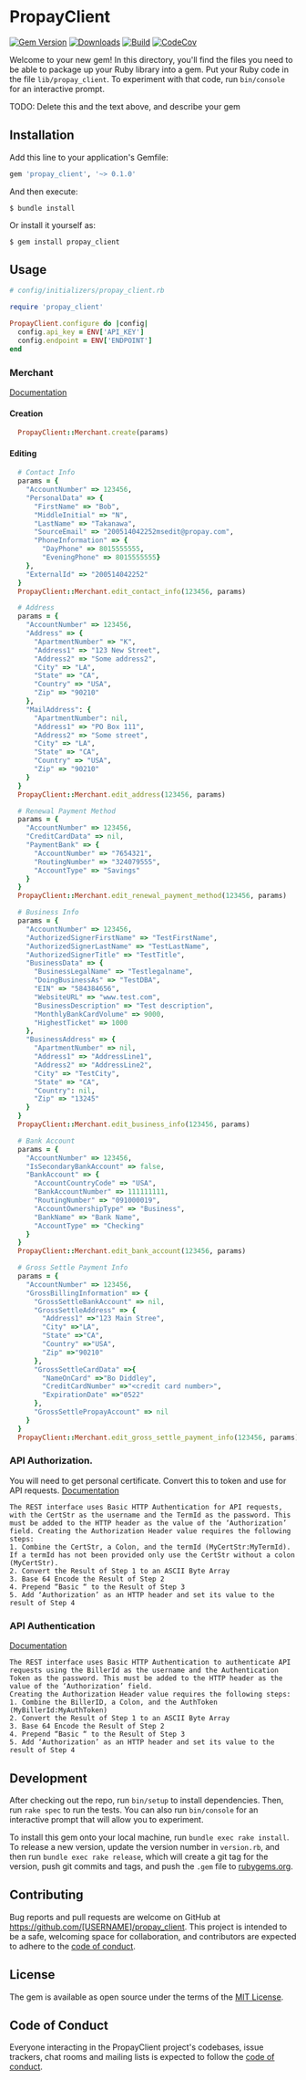 # PropayClient

[![Gem Version](https://img.shields.io/gem/v/propay_client)](https://github.com/nikneroz/propay_client)
[![Downloads](https://img.shields.io/gem/dt/propay_client)](https://github.com/nikneroz/propay_client)
[![Build](https://img.shields.io/travis/com/nikneroz/propay_client)](https://travis-ci.com/github/nikneroz/propay_client)
[![CodeCov](https://img.shields.io/codecov/c/github/nikneroz/propay_client)](https://codecov.io/gh/nikneroz/propay_client)

Welcome to your new gem! In this directory, you'll find the files you need to be able to package up your Ruby library into a gem. Put your Ruby code in the file `lib/propay_client`. To experiment with that code, run `bin/console` for an interactive prompt.

TODO: Delete this and the text above, and describe your gem

## Installation

Add this line to your application's Gemfile:

```ruby
gem 'propay_client', '~> 0.1.0'
```

And then execute:

    $ bundle install

Or install it yourself as:

    $ gem install propay_client

## Usage

```ruby
# config/initializers/propay_client.rb

require 'propay_client'

PropayClient.configure do |config|
  config.api_key = ENV['API_KEY']
  config.endpoint = ENV['ENDPOINT']
end
```

### Merchant
[Documentation](https://www.propay.com/en-US/Documents/API-Docs/ProPay-API-Manual-REST)

#### Creation
```ruby
  PropayClient::Merchant.create(params)
```

#### Editing
```ruby
  # Contact Info
  params = {
    "AccountNumber" => 123456,
    "PersonalData" => {
      "FirstName" => "Bob",
      "MiddleInitial" => "N",
      "LastName" => "Takanawa",
      "SourceEmail" => "200514042252msedit@propay.com",
      "PhoneInformation" => { 
        "DayPhone" => 8015555555,
        "EveningPhone" => 8015555555}
    },
    "ExternalId" => "200514042252"
  }
  PropayClient::Merchant.edit_contact_info(123456, params)

  # Address
  params = {
    "AccountNumber" => 123456,
    "Address" => {
      "ApartmentNumber" => "K",
      "Address1" => "123 New Street",
      "Address2" => "Some address2",
      "City" => "LA",
      "State" => "CA",
      "Country" => "USA",
      "Zip" => "90210"
    },
    "MailAddress": {
      "ApartmentNumber": nil,
      "Address1" => "PO Box 111",
      "Address2" => "Some street",
      "City" => "LA",
      "State" => "CA",
      "Country" => "USA",
      "Zip" => "90210"
    }
  }
  PropayClient::Merchant.edit_address(123456, params)

  # Renewal Payment Method
  params = {
    "AccountNumber" => 123456,
    "CreditCardData" => nil,
    "PaymentBank" => {
      "AccountNumber" => "7654321",
      "RoutingNumber" => "324079555",
      "AccountType" => "Savings"
    }
  }
  PropayClient::Merchant.edit_renewal_payment_method(123456, params)

  # Business Info
  params = {
    "AccountNumber" => 123456,
    "AuthorizedSignerFirstName" => "TestFirstName",
    "AuthorizedSignerLastName" => "TestLastName",
    "AuthorizedSignerTitle" => "TestTitle",
    "BusinessData" => {
      "BusinessLegalName" => "Testlegalname",
      "DoingBusinessAs" => "TestDBA",
      "EIN" => "584384656",
      "WebsiteURL" => "www.test.com",
      "BusinessDescription" => "Test description",
      "MonthlyBankCardVolume" => 9000,
      "HighestTicket" => 1000
    },
    "BusinessAddress" => {
      "ApartmentNumber" => nil,
      "Address1" => "AddressLine1",
      "Address2" => "AddressLine2",
      "City" => "TestCity",
      "State" => "CA",
      "Country": nil,
      "Zip" => "13245"
    }
  }
  PropayClient::Merchant.edit_business_info(123456, params)

  # Bank Account
  params = {
    "AccountNumber" => 123456,
    "IsSecondaryBankAccount" => false,
    "BankAccount" => {
      "AccountCountryCode" => "USA",
      "BankAccountNumber" => 111111111,
      "RoutingNumber" => "091000019",
      "AccountOwnershipType" => "Business",
      "BankName" => "Bank Name",
      "AccountType" => "Checking"
    }
  }
  PropayClient::Merchant.edit_bank_account(123456, params)

  # Gross Settle Payment Info
  params = {
    "AccountNumber" => 123456,
    "GrossBillingInformation" => {
      "GrossSettleBankAccount" => nil,
      "GrossSettleAddress" => {
        "Address1" =>"123 Main Stree",
        "City" =>"LA",
        "State" =>"CA",
        "Country" =>"USA",
        "Zip" =>"90210"
      },
      "GrossSettleCardData" =>{
        "NameOnCard" =>"Bo Diddley",
        "CreditCardNumber" =>"<credit card number>",
        "ExpirationDate" =>"0522"
      },
      "GrossSettlePropayAccount" => nil
    }
  }
  PropayClient::Merchant.edit_gross_settle_payment_info(123456, params)
```

### API Authorization.
You will need to get personal certificate. Convert this to token and use for API requests.
[Documentation](https://www.propay.com/en-US/Documents/API-Docs/ProtectPay-API-Manual-REST "ProtectPay-API-Manual-REST")


```
The REST interface uses Basic HTTP Authentication for API requests, with the CertStr as the username and the TermId as the password. This must be added to the HTTP header as the value of the ‘Authorization’ field. Creating the Authorization Header value requires the following steps:
1. Combine the CertStr, a Colon, and the termId (MyCertStr:MyTermId). If a termId has not been provided only use the CertStr without a colon
(MyCertStr).
2. Convert the Result of Step 1 to an ASCII Byte Array
3. Base 64 Encode the Result of Step 2
4. Prepend “Basic “ to the Result of Step 3
5. Add ‘Authorization’ as an HTTP header and set its value to the result of Step 4
```

### API Authentication
[Documentation](https://www.propay.com/en-US/Documents/API-Docs/ProtectPay-API-Manual-REST "ProtectPay-API-Manual-REST")

```
The REST interface uses Basic HTTP Authentication to authenticate API requests using the BillerId as the username and the Authentication Token as the password. This must be added to the HTTP header as the value of the ‘Authorization’ field.
Creating the Authorization Header value requires the following steps:
1. Combine the BillerID, a Colon, and the AuthToken (MyBillerId:MyAuthToken)
2. Convert the Result of Step 1 to an ASCII Byte Array
3. Base 64 Encode the Result of Step 2
4. Prepend “Basic “ to the Result of Step 3
5. Add ‘Authorization’ as an HTTP header and set its value to the result of Step 4
```

## Development

After checking out the repo, run `bin/setup` to install dependencies. Then, run `rake spec` to run the tests. You can also run `bin/console` for an interactive prompt that will allow you to experiment.

To install this gem onto your local machine, run `bundle exec rake install`. To release a new version, update the version number in `version.rb`, and then run `bundle exec rake release`, which will create a git tag for the version, push git commits and tags, and push the `.gem` file to [rubygems.org](https://rubygems.org).

## Contributing

Bug reports and pull requests are welcome on GitHub at https://github.com/[USERNAME]/propay_client. This project is intended to be a safe, welcoming space for collaboration, and contributors are expected to adhere to the [code of conduct](https://github.com/[USERNAME]/propay_client/blob/master/CODE_OF_CONDUCT.md).


## License

The gem is available as open source under the terms of the [MIT License](https://opensource.org/licenses/MIT).

## Code of Conduct

Everyone interacting in the PropayClient project's codebases, issue trackers, chat rooms and mailing lists is expected to follow the [code of conduct](https://github.com/[USERNAME]/propay_client/blob/master/CODE_OF_CONDUCT.md).
